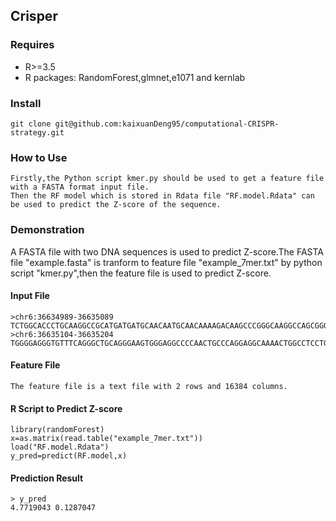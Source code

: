 ## Crisper
### Requires
- R>=3.5<br>
- R packages: RandomForest,glmnet,e1071 and kernlab<br>
### Install
```
git clone git@github.com:kaixuanDeng95/computational-CRISPR-strategy.git
```
### How to Use
```
Firstly,the Python script kmer.py should be used to get a feature file with a FASTA format input file.
Then the RF model which is stored in Rdata file "RF.model.Rdata" can be used to predict the Z-score of the sequence.
```
### Demonstration
A FASTA file with two DNA sequences is used to predict Z-score.The FASTA file "example.fasta" is tranform to feature file "example_7mer.txt" by python script "kmer.py",then the feature file is used to predict Z-score.
#### Input File
```
>chr6:36634989-36635089
TCTGGCACCCTGCAAGGCCGCATGATGATGCAACAATGCAACAAAAGACAAGCCCGGGCAAGGCCAGCGGGAGCTCTGCCGGCCAGAGTTGCTGATGCGA
>chr6:36635104-36635204
TGGGGAGGGTGTTTCAGGGCTGCAGGGAAGTGGGAGGCCCCAACTGCCCAGGAGGCAAAACTGGCCTCCTGCTCACTCAGCCATGAGCTTTTCTACCCCA
```
#### Feature File
```
The feature file is a text file with 2 rows and 16384 columns.
```
#### R Script to Predict Z-score
```
library(randomForest)
x=as.matrix(read.table("example_7mer.txt"))
load("RF.model.Rdata")
y_pred=predict(RF.model,x)
```
#### Prediction Result
```
> y_pred
4.7719043 0.1287047
```
